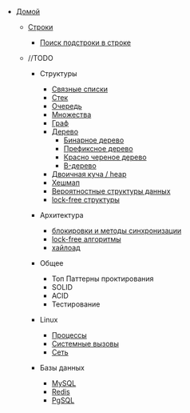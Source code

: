 - [Домой](/README.md)

  - [Строки](README.md)
    - [Поиск подстроки в строке](search_substring.md)

  - //TODO
      - Структуры
    
        - [Связные списки](README.md)
        - [Стек](README.md)
        - [Очередь](README.md)
        - [Множества](README.md)
        - [Граф](README.md)
        - [Дерево](README.md)
            - [Бинарное дерево](README.md)
            - [Префиксное дерево](README.md)
            - [Красно череное дерево](README.md)
            - [B-дерево](README.md)
        - [Двоичная куча / heap](README.md)
        - [Хешмап](README.md)
        - [Вероятностные структуры данных](README.md)
        - [lock-free структуры](README.md)

      - Архитектура
        - [блокировки и методы синхронизации](README.md)
        - [lock-free алгоритмы](README.md)
        - [хайлоад](README.md)

      - Общее
        - Топ Паттерны проктирования
        - SOLID
        - ACID
        - Тестирование

      - Linux
    
        - [Процессы](README.md)
        - [Системные вызовы](README.md)
        - [Сеть](README.md)

      - Базы данных

        - [MySQL](README.md)
        - [Redis](README.md)
        - [PgSQL](README.md)
